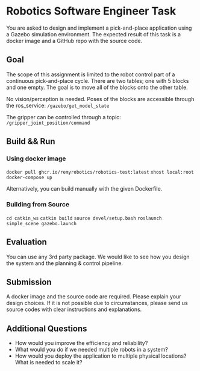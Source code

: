 # Robotics Software Engineer Task

You are asked to design and implement a pick-and-place application using a Gazebo simulation environment. The expected result of this task is a docker image and a GitHub repo with the source code.

## Goal

The scope of this assignment is limited to the robot control part of a continuous pick-and-place cycle. There are two tables; one with 5 blocks and one empty. The goal is to move all of the blocks onto the other table.

No vision/perception is needed. Poses of the blocks are accessible through the ros_service:
`/gazebo/get_model_state`

The gripper can be controlled through a topic:
`/gripper_joint_position/command`

## Build && Run

### Using docker image

`docker pull ghcr.io/remyrobotics/robotics-test:latest`
`xhost local:root`
`docker-compose up`

Alternatively, you can build manually with the given Dockerfile.

### Building from Source

`cd catkin_ws`
`catkin build`
`source devel/setup.bash`
`roslaunch simple_scene gazebo.launch`

## Evaluation

You can use any 3rd party package. We would like to see how you design the system and the planning & control pipeline.

## Submission

A docker image and the source code are required. Please explain your design choices. If it is not possible due to circumstances, please send us source codes with clear instructions and explanations.

## Additional Questions

- How would you improve the efficiency and reliability?
- What would you do if we needed multiple robots in a system?
- How would you deploy the application to multiple physical locations? What is needed to scale it?
